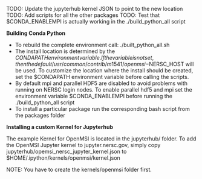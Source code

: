 TODO: Update the jupyterhub kernel JSON to point to the new location
TODO: Add scripts for all the other packages
TODO: Test that $CONDA_ENABLEMPI is actually working in the ./build_python_all script


**Building Conda Python**

* To rebuild the complete environment call: ./built_python_all.sh
* The install location is determined by the $CONDAPATH environment variable. 
  If the variable is not set, then the default /usr/common/contrib/m1541/openmsi-$NERSC_HOST 
  will be used. To customize the location where the install should be created, 
  set the $CONDAPATH environment variable before calling the scripts.
* By default mpi and parallel HDF5 are disabled to avoid problems with
  running on NERSC login nodes. To enable parallel hdf5 and mpi set
  the environment variable $CONDA_ENABLEMPI before running the ./build_python_all 
  script 
* To install a particular package run the corresponding bash script 
  from the packages folder


**Installing a custom Kernel for Jupyterhub**

The example Kernel for OpenMSI is located in the jupyterhub/ folder. To add the OpenMSI 
Jupyter kernel to jupyter.nersc.gov, simply copy
jupyterhub/opemsi_nersc_jupyter_kernel.json to $HOME/.ipython/kernels/openmsi/kernel.json

NOTE: You have to create the kernels/openmsi folder first.

